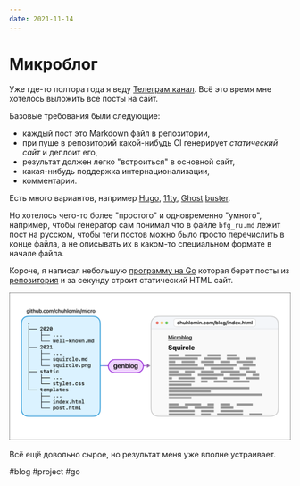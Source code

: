 ```yaml
---
date: 2021-11-14
---
```


# Микроблог

Уже где-то полтора года я веду [Телеграм канал](https://t.me/chuhlomin_channel).
Всё это время мне хотелось выложить все посты на сайт.

Базовые требования были следующие:

* каждый пост это Markdown файл в репозитории,
* при пуше в репозиторий какой-нибудь CI генерирует _статический сайт_ и деплоит его,
* результат должен легко "встроиться" в основной сайт,
* какая-нибудь поддержка интернационализации,
* комментарии.

Есть много вариантов, например [Hugo](https://gohugo.io),
[11ty](https://www.11ty.dev), [Ghost](http://ghost.org)
[buster](https://github.com/axitkhurana/buster).

Но хотелось чего-то более "простого" и одновременно "умного",
например, чтобы генератор сам понимал что в файле `bfg_ru.md` лежит пост на русском,
чтобы теги постов можно было просто перечислить в конце файла,
а не описывать их в каком-то специальном формате в начале файла.

Короче, я написал небольшую [программу на Go](https://github.com/chuhlomin/genblog)
которая берет посты из [репозитория](https://github.com/chuhlomin/micro)
и за секунду строит статический HTML сайт.

![genblog](microblog.png "genblog")

Всё ещё довольно сырое, но результат меня уже вполне устраивает.

#blog #project #go
